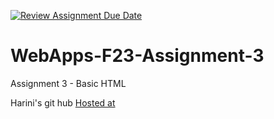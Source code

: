 [![Review Assignment Due Date](https://classroom.github.com/assets/deadline-readme-button-24ddc0f5d75046c5622901739e7c5dd533143b0c8e959d652212380cedb1ea36.svg)](https://classroom.github.com/a/q2-Q7VCy)
# WebApps-F23-Assignment-3
Assignment 3 - Basic HTML 

Harini's git hub [Hosted at]( https://44-563-webapps-f23.github.io/44563-webapps-f23-assignment3-HariniBeeram/)